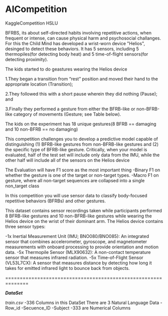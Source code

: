 # AICompetition
KaggleCompetition HSLU

BFRBS, its about self-directed habits involving repetitive actions, when frequent or intense, can cause physical harm and psychosocial challanges. For this the Child Mind has developed a wrist-worn device "Helios", desinged to detect these behaviors. It has 5 sensors, including 5 thermopiles(for detecting body heat) and 5 time-of-flight sensors(for detecting proximity).

The kids started to do geastures wearing the Helios device 

1.They began a transition from “rest” position and moved their hand to the appropriate location (Transition);

2.They followed this with a short pause wherein they did nothing (Pause); and

3.Finally they performed a gesture from either the BFRB-like or non-BFRB-like category of movements (Gesture; see Table below).


The kids on the experiment has 18 unique gestures(8 BFRB == damaging and 10 non-BFRB == no damaging) 



This competition challenges you to develop a predictive model capable of distinguishing (1) BFRB-like gestures from non-BFRB-like gestures and (2) the specific type of BFRB-like gesture. Critically, when your model is evaluated, half of the test set will include only data from the IMU, while the other half will include all of the sensors on the Helios device 


The Evaluation will have F1 score as the most important thing 
-Binary F1 on whether the gesture is one of the target or non-target types.
-Macro F1 on gesture, where all non-target sequences are collapsed into a single non_target class

In this competition you will use sensor data to classify body-focused repetitive behaviors (BFRBs) and other gestures.

This dataset contains sensor recordings taken while participants performed 8 BFRB-like gestures and 10 non-BFRB-like gestures while wearing the Helios device on the wrist of their dominant arm. The Helios device contains three sensor types:

-1x Inertial Measurement Unit (IMU; BNO080/BNO085): An integrated sensor that combines accelerometer, gyroscope, and magnetometer measurements with onboard processing to provide orientation and motion data.
-5x Thermopile Sensor (MLX90632): A non-contact temperature sensor that measures infrared radiation.
-5x Time-of-Flight Sensor (VL53L7CX): A sensor that measures distance by detecting how long it takes for emitted infrared light to bounce back from objects.




==============================================================

***DataSet***


*train.csv*
-336 Columns in this DataSet
There are 3 Natural Language Data 
  -Row_id
  -Secuence_ID
  -Subject
-333 are Numerical Columns


